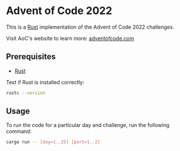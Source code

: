 # Advent of Code 2022

This is a [Rust](https://www.rust-lang.org/) implementation of the Advent of Code 2022 challenges.

Visit AoC's website to learn more: [adventofcode.com](https://adventofcode.com/)

## Prerequisites

- [Rust](https://www.rust-lang.org/tools/install)

Test if Rust is installed correctly:

```sh
rustc --version
```

## Usage

To run the code for a particular day and challenge, run the following command:

```sh
cargo run -- [day=1..25] [part=1..2]
```
